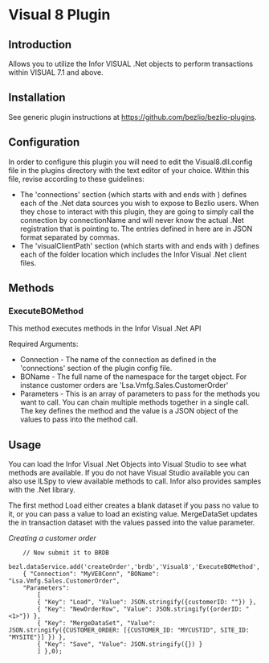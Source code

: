 # Visual 8 Plugin

## Introduction
Allows you to utilize the Infor VISUAL .Net objects to perform transactions within VISUAL 7.1 and above.  

## Installation
See generic plugin instructions at https://github.com/bezlio/bezlio-plugins.

## Configuration
In order to configure this plugin you will need to edit the Visual8.dll.config file in the plugins directory with the text editor of your choice.  Within this file, revise according to these guidelines:
* The 'connections' section (which starts with <setting name="connections" serializeAs="String"> and ends with </setting>) defines each of the .Net data sources you wish to expose to Bezlio users.  When they chose to interact with this plugin, they are going to simply call the connection by connectionName and will never know the actual .Net registration that is pointing to.  The entries defined in here are in JSON format separated by commas.
* The 'visualClientPath' section (which starts with <setting name="visualClientPath" serializeAs="String"> and ends with </setting>) defines each of the folder location which includes the Infor Visual .Net client files.

## Methods
### ExecuteBOMethod
This method executes methods in the Infor Visual .Net API

Required Arguments:
* Connection - The name of the connection as defined in the 'connections' section of the plugin config file.
* BOName - The full name of the namespace for the target object. For instance customer orders are 'Lsa.Vmfg.Sales.CustomerOrder'
* Parameters - This is an array of parameters to pass for the methods you want to call. You can chain multiple methods together in a single call. The key defines the method and the value is a JSON object of the values to pass into the method call.

## Usage
You can load the Infor Visual .Net Objects into Visual Studio to see what methods are available. If you do not have Visual Studio available you can also use ILSpy to view available methods to call. Infor also provides samples with the .Net library.

The first method Load either creates a blank dataset if you pass no value to it, or you can pass a value to load an existing value. MergeDataSet updates the in transaction dataset with the values passed into the value parameter.

*Creating a customer order*
```
    // Now submit it to BRDB
    bezl.dataService.add('createOrder','brdb','Visual8','ExecuteBOMethod',
    { "Connection": "MyVE8Conn", "BOName": "Lsa.Vmfg.Sales.CustomerOrder",
    "Parameters": 
        [
        { "Key": "Load", "Value": JSON.stringify({customerID: ""}) },
        { "Key": "NewOrderRow", "Value": JSON.stringify({orderID: "<1>"}) },
        { "Key": "MergeDataSet", "Value": JSON.stringify({CUSTOMER_ORDER: [{CUSTOMER_ID: "MYCUSTID", SITE_ID: "MYSITE"}] }) },
        { "Key": "Save", "Value": JSON.stringify({}) }
        ] },0);

```